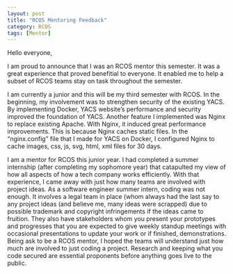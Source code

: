 ```yaml
---
layout: post
title: "RCOS Mentoring Feedback"
category: RCOS
tags: [Mentor]
---
```


Hello everyone,


I am proud to announce that I was an RCOS mentor this semester.
It was a great experience that proved benefitial to everyone. It enabled me to help a subset of RCOS teams stay on task throughout the semester.

I am currently a junior and this will be my third semester with RCOS. In the beginning, my involvement was to strengthen security of the existing YACS. By implementing Docker, YACS website’s performance and security improved the foundation of YACS. Another feature I implemented was Nginx to replace existing Apache. With Nginx, it induced great performance improvements. This is because Nginx caches static files. In the “nginx.config” file that I made for YACS on Docker, I configured Nginx to cache images, css, js, svg, html, xml files for 30 days.

I am a mentor for RCOS this junior year. I had completed a summer internship (after completing my sophomore year) that catapulted my view of how all aspects of how a tech company works efficiently. With that experience, I came away with just how many teams are involved with project ideas. As a software engineer summer intern, coding was not enough. It involves a legal team in place (whom always had the last say to any project ideas (and believe me, many ideas were scrapped) due to possible trademark and copyright infringements if the ideas came to fruition. They also have stakeholders whom you present your prototypes and progresses that you are expected to give weekly standup meetings with occasional presentations to update your work or if finished, demonstrations. Being ask to be a RCOS mentor, I hoped the teams will understand just how much are involved to just coding a project. Research and keeping what you code secured are essential proponents before anything goes live to the public.
